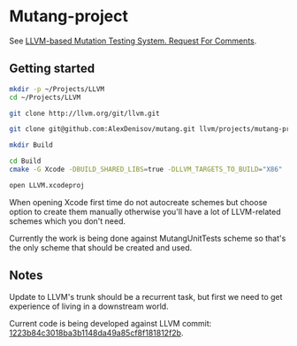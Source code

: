 # Mutang-project

See [LLVM-based Mutation Testing System. Request For Comments](http://lowlevelbits.org/llvm-based-mutation-testing-system/).

## Getting started

```bash
mkdir -p ~/Projects/LLVM
cd ~/Projects/LLVM

git clone http://llvm.org/git/llvm.git

git clone git@github.com:AlexDenisov/mutang.git llvm/projects/mutang-project

mkdir Build

cd Build
cmake -G Xcode -DBUILD_SHARED_LIBS=true -DLLVM_TARGETS_TO_BUILD="X86" ../llvm

open LLVM.xcodeproj
```

When opening Xcode first time do not autocreate schemes but choose option to create them manually otherwise you'll have a lot of LLVM-related schemes which you don't need.

Currently the work is being done against MutangUnitTests scheme so that's the only scheme that should be created and used.

## Notes

Update to LLVM's trunk should be a recurrent task, but first we need to get experience of living in a downstream world.

Current code is being developed against LLVM commit: [1223b84c3018ba3b1148da49a85cf8f181812f2b](https://github.com/llvm-mirror/llvm/commit/1223b84c3018ba3b1148da49a85cf8f181812f2b).

